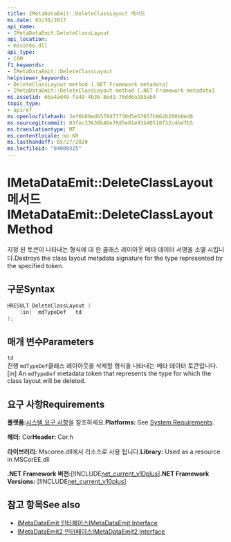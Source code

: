 ```yaml
---
title: IMetaDataEmit::DeleteClassLayout 메서드
ms.date: 03/30/2017
api_name:
- IMetaDataEmit.DeleteClassLayout
api_location:
- mscoree.dll
api_type:
- COM
f1_keywords:
- IMetaDataEmit::DeleteClassLayout
helpviewer_keywords:
- DeleteClassLayout method [.NET Framework metadata]
- IMetaDataEmit::DeleteClassLayout method [.NET Framework metadata]
ms.assetid: 65a4ad49-fa49-4b36-8ed1-76dd6a185ab4
topic_type:
- apiref
ms.openlocfilehash: 3ef6b89ed6578d77f30d5e53657b962b200b0ed6
ms.sourcegitcommit: 03fec33630b46e78d5e81e91b40518f32c4bd7b5
ms.translationtype: MT
ms.contentlocale: ko-KR
ms.lasthandoff: 05/27/2020
ms.locfileid: "84009325"
---
```

# <a name="imetadataemitdeleteclasslayout-method"></a><span data-ttu-id="3c876-102">IMetaDataEmit::DeleteClassLayout 메서드</span><span class="sxs-lookup"><span data-stu-id="3c876-102">IMetaDataEmit::DeleteClassLayout Method</span></span>
<span data-ttu-id="3c876-103">지정 된 토큰이 나타내는 형식에 대 한 클래스 레이아웃 메타 데이터 서명을 소멸 시킵니다.</span><span class="sxs-lookup"><span data-stu-id="3c876-103">Destroys the class layout metadata signature for the type represented by the specified token.</span></span>  
  
## <a name="syntax"></a><span data-ttu-id="3c876-104">구문</span><span class="sxs-lookup"><span data-stu-id="3c876-104">Syntax</span></span>  
  
```cpp  
HRESULT DeleteClassLayout (  
    [in]  mdTypeDef   td  
);  
```  
  
## <a name="parameters"></a><span data-ttu-id="3c876-105">매개 변수</span><span class="sxs-lookup"><span data-stu-id="3c876-105">Parameters</span></span>  
 `td`  
 <span data-ttu-id="3c876-106">진행 `mdTypeDef`클래스 레이아웃을 삭제할 형식을 나타내는 메타 데이터 토큰입니다.</span><span class="sxs-lookup"><span data-stu-id="3c876-106">[in] An `mdTypeDef` metadata token that represents the type for which the class layout will be deleted.</span></span>  
  
## <a name="requirements"></a><span data-ttu-id="3c876-107">요구 사항</span><span class="sxs-lookup"><span data-stu-id="3c876-107">Requirements</span></span>  
 <span data-ttu-id="3c876-108">**플랫폼:**[시스템 요구 사항](../../get-started/system-requirements.md)을 참조하세요.</span><span class="sxs-lookup"><span data-stu-id="3c876-108">**Platforms:** See [System Requirements](../../get-started/system-requirements.md).</span></span>  
  
 <span data-ttu-id="3c876-109">**헤더:** Cor</span><span class="sxs-lookup"><span data-stu-id="3c876-109">**Header:** Cor.h</span></span>  
  
 <span data-ttu-id="3c876-110">**라이브러리:** Mscoree.dll에서 리소스로 사용 됩니다.</span><span class="sxs-lookup"><span data-stu-id="3c876-110">**Library:** Used as a resource in MSCorEE.dll</span></span>  
  
 <span data-ttu-id="3c876-111">**.NET Framework 버전:**[!INCLUDE[net_current_v10plus](../../../../includes/net-current-v10plus-md.md)]</span><span class="sxs-lookup"><span data-stu-id="3c876-111">**.NET Framework Versions:** [!INCLUDE[net_current_v10plus](../../../../includes/net-current-v10plus-md.md)]</span></span>  
  
## <a name="see-also"></a><span data-ttu-id="3c876-112">참고 항목</span><span class="sxs-lookup"><span data-stu-id="3c876-112">See also</span></span>

- [<span data-ttu-id="3c876-113">IMetaDataEmit 인터페이스</span><span class="sxs-lookup"><span data-stu-id="3c876-113">IMetaDataEmit Interface</span></span>](imetadataemit-interface.md)
- [<span data-ttu-id="3c876-114">IMetaDataEmit2 인터페이스</span><span class="sxs-lookup"><span data-stu-id="3c876-114">IMetaDataEmit2 Interface</span></span>](imetadataemit2-interface.md)
